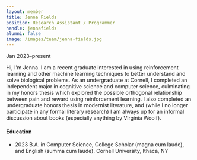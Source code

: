 ```yaml
---
layout: member
title: Jenna Fields
position: Research Assistant / Programmer
handle: jennafields
alumni: false
image: /images/team/jenna-fields.jpg
---
```

Jan 2023–present

Hi, I’m Jenna. I am a recent graduate interested in using reinforcement learning and other machine learning techniques to better understand and solve biological problems. As an undergraduate at Cornell, I completed an independent major in cognitive science and computer science, culminating in my honors thesis which explored the possible orthogonal relationship between pain and reward using reinforcement learning. I also completed an undergraduate honors thesis in modernist literature, and (while I no longer participate in any formal literary research) I am always up for an informal discussion about books (especially anything by Virginia Woolf).

#### Education 
* 2023 B.A. in Computer Science, College Scholar (magna cum laude), and English (summa cum laude). Cornell University, Ithaca, NY
